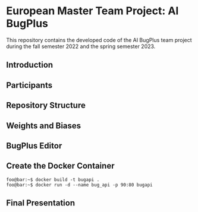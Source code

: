 # European Master Team Project: AI BugPlus
This repository contains the developed code of the AI BugPlus team project during the fall semester 2022 and the spring semester 2023.

## Introduction

## Participants

## Repository Structure

## Weights and Biases

## BugPlus Editor

## Create the Docker Container 
```console
foo@bar:~$ docker build -t bugapi . 
foo@bar:~$ docker run -d --name bug_api -p 90:80 bugapi
```

## Final Presentation
